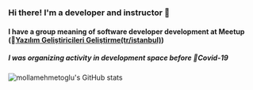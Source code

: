 ### Hi there! I'm a developer and instructor 👋
#### I have a group meaning of software developer development at Meetup (🔗[Yazılım Geliştiricileri Geliştirme(tr/istanbul)](https://www.meetup.com/Yaz%C4%B1l%C4%B1m-Geli%C5%9Ftiricileri-Geli%C5%9Ftirme "Y.G.G.")) 
##### _I was organizing activity in development space before 🦠Covid-19_
![mollamehmetoglu's GitHub stats](https://github-readme-stats.vercel.app/api?username=mollamehmetoglu&show_icons=true&theme=onedark)
